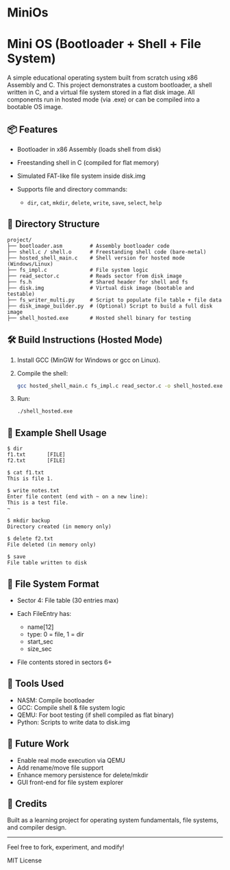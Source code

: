 # MiniOs

# Mini OS (Bootloader + Shell + File System)

A simple educational operating system built from scratch using x86 Assembly and C. This project demonstrates a custom bootloader, a shell written in C, and a virtual file system stored in a flat disk image. All components run in hosted mode (via .exe) or can be compiled into a bootable OS image.

## 📦 Features

* Bootloader in x86 Assembly (loads shell from disk)
* Freestanding shell in C (compiled for flat memory)
* Simulated FAT-like file system inside disk.img
* Supports file and directory commands:

  * `dir`, `cat`, `mkdir`, `delete`, `write`, `save`, `select`, `help`

## 📂 Directory Structure

```
project/
├── bootloader.asm         # Assembly bootloader code
├── shell.c / shell.o      # Freestanding shell code (bare-metal)
├── hosted_shell_main.c    # Shell version for hosted mode (Windows/Linux)
├── fs_impl.c              # File system logic
├── read_sector.c          # Reads sector from disk image
├── fs.h                   # Shared header for shell and fs
├── disk.img               # Virtual disk image (bootable and testable)
├── fs_writer_multi.py     # Script to populate file table + file data
├── disk_image_builder.py  # (Optional) Script to build a full disk image
├── shell_hosted.exe       # Hosted shell binary for testing
```

## 🛠️ Build Instructions (Hosted Mode)

1. Install GCC (MinGW for Windows or gcc on Linux).
2. Compile the shell:

   ```bash
   gcc hosted_shell_main.c fs_impl.c read_sector.c -o shell_hosted.exe
   ```
3. Run:

   ```bash
   ./shell_hosted.exe
   ```

## 🧪 Example Shell Usage

```
$ dir
f1.txt       [FILE]
f2.txt       [FILE]

$ cat f1.txt
This is file 1.

$ write notes.txt
Enter file content (end with ~ on a new line):
This is a test file.
~

$ mkdir backup
Directory created (in memory only)

$ delete f2.txt
File deleted (in memory only)

$ save
File table written to disk
```

## 💾 File System Format

* Sector 4: File table (30 entries max)
* Each FileEntry has:

  * name\[12]
  * type: 0 = file, 1 = dir
  * start\_sec
  * size\_sec
* File contents stored in sectors 6+

## 🧰 Tools Used

* NASM: Compile bootloader
* GCC: Compile shell & file system logic
* QEMU: For boot testing (if shell compiled as flat binary)
* Python: Scripts to write data to disk.img

## 🚀 Future Work

* Enable real mode execution via QEMU
* Add rename/move file support
* Enhance memory persistence for delete/mkdir
* GUI front-end for file system explorer

## 🙌 Credits

Built as a learning project for operating system fundamentals, file systems, and compiler design.

---

Feel free to fork, experiment, and modify!

MIT License
